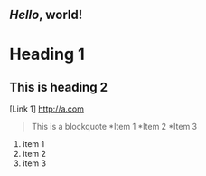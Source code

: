 *Hello*, **world!**
---
# Heading 1
## This is heading 2
[Link 1] http://a.com
> This is a blockquote
*Item 1
*Item 2
*Item 3

1. item 1
2. item 2
3. item 3
